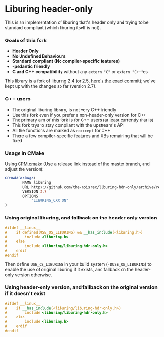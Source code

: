 # Liburing header-only

This is an implementation of liburing that's header only and trying to be standard compliant (which liburing itself is not).

### Goals of this fork

- **Header Only**
- **No Undefined Behaviours**
- **Standard compliant (No compiler-specific features)**
- **-pedantic friendly**
- **C and C++ compatibility** without any `extern "C"` or `extern "C++"`es

This library is a fork of liburing 2.4 (or 2.5, [here's the exact commit](https://github.com/axboe/liburing/commit/b58921e0b0ae84b6f1cd22b87c66a6e91a540ec8)); 
we've kept up with the changes so far (version 2.7).

### C++ users

- The original liburing library, is not very C++ friendly
- Use this fork even if you prefer a non-header-only version for C++
- The primary aim of this fork is for C++ users (at least currently that is)
- This fork trys to stay compliant with the upstream's API
- All the functions are marked as `noexcept` for C++
- There a few compiler-specific features and UBs remaining that will be fixed

### Usage in CMake

Using [CPM.cmake](https://github.com/cpm-cmake/CPM.cmake) (Use a release link instead of the master branch, and adjust the version):
```cmake
CPMAddPackage(
        NAME liburing
        URL https://github.com/the-moisrex/liburing-hdr-only/archive/refs/heads/master.zip
        VERSION 2.7
        OPTIONS
            "LIBURING_CXX ON"
)
```

### Using original liburing, and fallback on the header only version

```c++
#ifdef __linux__
#    if defined(USE_OS_LIBURING) && __has_include(<liburing.h>)
#        include <liburing.h>
#    else
#        include <liburing/liburing-hdr-only.h>
#    endif
#endif
```

Then define `USE_OS_LIBURING` in your build system (`-DUSE_OS_LIBURING`) to enable the use of original liburing if it exists,
and fallback on the header-only version otherwise.


### Using header-only version, and fallback on the original version if it doesn't exist

```c++
#ifdef __linux__
#    if __has_include(<liburing/liburing-hdr-only.h>)
#        include <liburing/liburing-hdr-only.h>
#    else
#        include <liburing.h>
#    endif
#endif
```
